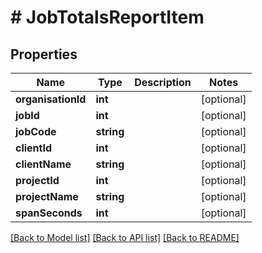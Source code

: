 # # JobTotalsReportItem

## Properties

Name | Type | Description | Notes
------------ | ------------- | ------------- | -------------
**organisationId** | **int** |  | [optional] 
**jobId** | **int** |  | [optional] 
**jobCode** | **string** |  | [optional] 
**clientId** | **int** |  | [optional] 
**clientName** | **string** |  | [optional] 
**projectId** | **int** |  | [optional] 
**projectName** | **string** |  | [optional] 
**spanSeconds** | **int** |  | [optional] 

[[Back to Model list]](../../README.md#documentation-for-models) [[Back to API list]](../../README.md#documentation-for-api-endpoints) [[Back to README]](../../README.md)


